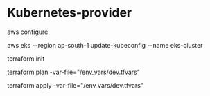 # Kubernetes-provider

aws configure

aws eks --region ap-south-1 update-kubeconfig --name eks-cluster

terraform init

terraform plan -var-file="/env_vars/dev.tfvars"

terraform apply -var-file="/env_vars/dev.tfvars"

